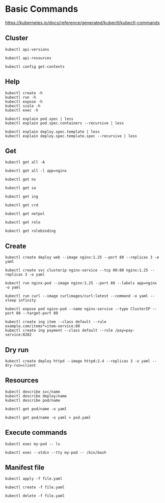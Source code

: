 # Basic Commands

https://kubernetes.io/docs/reference/generated/kubectl/kubectl-commands

## Cluster

```shell
kubectl api-versions
```

```shell
kubectl api-resources
```

```shell
kubectl config get-contexts
```

## Help

```shell
kubectl create -h
kubectl run -h
kubectl expose -h
kubectl scale -h
kubectl exec -h
```

```shell
kubectl explain pod.spec | less
kubectl explain pod.spec.containers --recursive | less
```

```shell
kubectl explain deploy.spec.template | less
kubectl explain deploy.spec.template.spec --recursive | less
```

## Get

```shell
kubectl get all -A
```

```shell
kubectl get all -l app=nginx
```

```shell
kubectl get ns
```

```shell
kubectl get sa
```

```shell
kubectl get ing
```

```shell
kubectl get crd
```

```shell
kubectl get netpol
```

```shell
kubectl get role
```

```shell
kubectl get rolebinding
```

## Create

```shell
kubectl create deploy web --image nginx:1.25 --port 80 --replicas 3 -o yaml
```

```shell
kubectl create svc clusterip nginx-service --tcp 80:80 nginx:1.25 --replicas 3 -o yaml
```

```shell
kubectl run nginx-pod --image nginx:1.25 --port 80 --labels app=nginx -o yaml
```

```shell
kubectl run curl --image curlimages/curl:latest --command -o yaml -- sleep infinity
```

```shell
kubectl expose pod nginx-pod --name nginx-service --type ClusterIP --port 80 --target-port 80
```

```shell
kubectl create ing item --class default --rule example.com/items*=item-service:80
kubectl create ing payment --class default --rule /pay=pay-service:8282
```

## Dry run

```shell
kubectl create deploy httpd --image httpd:2.4 --replicas 3 -o yaml --dry-run=client
```

## Resources

```shell
kubectl describe svc/name
kubectl describe deploy/name
kubectl describe pod/name
```

```shell
kubectl get pod/name -o yaml
```

```shell
kubectl get pod/name -o yaml > pod.yaml
```

## Execute commands

```shell
kubectl exec my-pod -- ls
```

```shell
kubectl exec --stdin --tty my-pod -- /bin/bash
```

## Manifest file

```shell
kubectl apply -f file.yaml
```

```shell
kubectl create -f file.yaml
```

```shell
kubectl delete -f file.yaml
```
